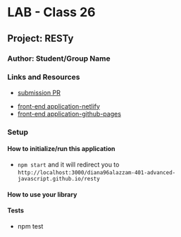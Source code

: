 # LAB - Class 26

## Project: RESTy

### Author: Student/Group Name

### Links and Resources

- [submission PR](https://github.com/diana96alazzam-401-advanced-javascript/resty/pull/1/)
<!-- - [ci/cd](http://xyz.com) (GitHub Actions) 
- [back-end server url](http://xyz.com) (when applicable)  -->
- [front-end application-netlify](https://vibrant-jepsen-7190df.netlify.app/) 
- [front-end application-github-pages](https://vibrant-jepsen-7190df.netlify.app/) 


### Setup

<!-- #### `.env` requirement -->

<!-- - `PORT` - 3000 -->
<!-- - `MONGODB_URI` - URL to the running mongo instance/db -->

#### How to initialize/run this application

- `npm start` and it will redirect you to `http://localhost:3000/diana96alazzam-401-advanced-javascript.github.io/resty`

#### How to use your library

#### Tests

- npm test
